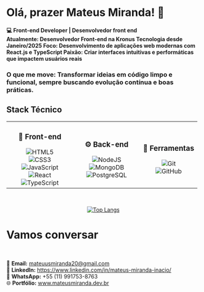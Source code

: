 <h1>Olá, prazer Mateus Miranda! 👋</h1>
<h4>💻 Front-end Developer | Desenvolvedor front end <br>
Atualmente: Desenvolvedor Front-end na Kronus Tecnologia desde Janeiro/2025
Foco: Desenvolvimento de aplicações web modernas com React.js e TypeScript
Paixão: Criar interfaces intuitivas e performáticas que impactem usuários reais</h4>

<h3>O que me move: Transformar ideias em código limpo e funcional, sempre buscando evolução contínua e boas práticas.</h3>
<h2>Stack Técnico </h2>
<div align="center">
  <table>
    <tr>
      <td align="center" width="35%">
        <h3>🎨 Front-end</h3>
        <img src="https://img.shields.io/badge/html5-%23E34F26.svg?style=for-the-badge&logo=html5&logoColor=white" alt="HTML5"/><br>
        <img src="https://img.shields.io/badge/css3-%231572B6.svg?style=for-the-badge&logo=css3&logoColor=white" alt="CSS3"/><br>
        <img src="https://img.shields.io/badge/javascript-%23323330.svg?style=for-the-badge&logo=javascript&logoColor=%23F7DF1E" alt="JavaScript"/><br>
        <img src="https://img.shields.io/badge/react-%2320232a.svg?style=for-the-badge&logo=react&logoColor=%2361DAFB" alt="React"/><br>
        <img src="https://img.shields.io/badge/typescript-%23007ACC.svg?style=for-the-badge&logo=typescript&logoColor=white" alt="TypeScript"/>
      </td>
      <td align="center" width="35%">
        <h3>⚙️ Back-end</h3>
        <img src="https://img.shields.io/badge/node.js-6DA55F?style=for-the-badge&logo=node.js&logoColor=white" alt="NodeJS"/><br>
        <img src="https://img.shields.io/badge/MongoDB-%234ea94b.svg?style=for-the-badge&logo=mongodb&logoColor=white" alt="MongoDB"/><br>
        <img src="https://img.shields.io/badge/postgres-%23316192.svg?style=for-the-badge&logo=postgresql&logoColor=white" alt="PostgreSQL"/>
      </td>
      <td align="center" width="35%">
        <h3>🔧 Ferramentas</h3>
        <img src="https://img.shields.io/badge/git-%23F05033.svg?style=for-the-badge&logo=git&logoColor=white" alt="Git"/><br>
        <img src="https://img.shields.io/badge/github-%23121011.svg?style=for-the-badge&logo=github&logoColor=white" alt="GitHub"/><br>
      </td>
    </tr>
  </table>
</div>
<br>
<div align="center">
  
 [![Top Langs](https://github-readme-stats.vercel.app/api/top-langs/?username=MateusMiranda20&theme=dark)](https://github.com/anuraghazra/github-readme-stats)
 
</div>
<H1>Vamos conversar</H1>
<br>
<div aling="center">

📧 **Email:** mateuusmiranda20@gmail.com <br>
💼 **LinkedIn:** https://www.linkedin.com/in/mateus-miranda-inacio/<br>
📱 **WhatsApp:** +55 (11) 991753-8763<br>
🌐 **Portfólio:** www.mateusmiranda.dev.br<br>

</div>

